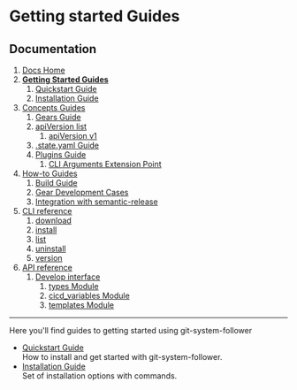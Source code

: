 # Getting started Guides
## Documentation
1. [Docs Home](docs_home.md)
2. **[Getting Started Guides](getting_started.md)**  
   1. [Quickstart Guide](getting_started/quickstart.md)
   2. [Installation Guide](getting_started/installation.md)
3. [Concepts Guides](concepts.md)  
   1. [Gears Guide](concepts/gears.md)
   2. [apiVersion list](concepts/api_version_list.md)
      1. [apiVersion v1](concepts/api_version_list/v1.md) 
   3. [.state.yaml Guide](concepts/state.md)
   4. [Plugins Guide](concepts/plugins.md)
      1. [CLI Arguments Extension Point](concepts/plugins/cli_arguments.md)
4. [How-to Guides](how_to.md)  
   1. [Build Guide](how_to/build.md)
   2. [Gear Development Cases](how_to/gear_development_cases.md)
   3. [Integration with semantic-release](how_to/integration_with_semantic_release.md)
5. [CLI reference](cli_reference.md) 
   1. [download](cli_reference/download.md)
   2. [install](cli_reference/install.md) 
   3. [list](cli_reference/list.md)
   4. [uninstall](cli_reference/uninstall.md)
   5. [version](cli_reference/version.md)
6. [API reference](api_reference.md)  
   1. [Develop interface](api_reference/develop_interface.md)  
      1. [types Module](api_reference/develop_interface/types.md)
      2. [cicd_variables Module](api_reference/develop_interface/cicd_variables.md)
      3. [templates Module](api_reference/develop_interface/templates.md)

---

Here you'll find guides to getting started using git-system-follower


* [Quickstart Guide](getting_started/quickstart.md)  
How to install and get started with git-system-follower.
* [Installation Guide](getting_started/installation.md)  
Set of installation options with commands.

